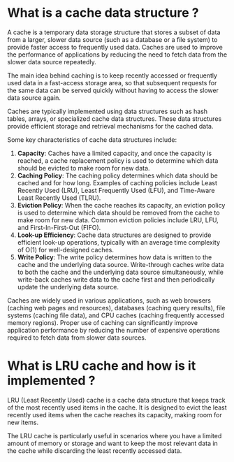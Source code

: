 # What is a cache data structure ?

A cache is a temporary data storage structure that stores a subset of data from a larger, slower data source (such as a database or a file system) to provide faster access to frequently used data. Caches are used to improve the performance of applications by reducing the need to fetch data from the slower data source repeatedly.

The main idea behind caching is to keep recently accessed or frequently used data in a fast-access storage area, so that subsequent requests for the same data can be served quickly without having to access the slower data source again.

Caches are typically implemented using data structures such as hash tables, arrays, or specialized cache data structures. These data structures provide efficient storage and retrieval mechanisms for the cached data.

Some key characteristics of cache data structures include:

1. **Capacity**: Caches have a limited capacity, and once the capacity is reached, a cache replacement policy is used to determine which data should be evicted to make room for new data.
2. **Caching Policy**: The caching policy determines which data should be cached and for how long. Examples of caching policies include Least Recently Used (LRU), Least Frequently Used (LFU), and Time-Aware Least Recently Used (TLRU).
3. **Eviction Policy**: When the cache reaches its capacity, an eviction policy is used to determine which data should be removed from the cache to make room for new data. Common eviction policies include LRU, LFU, and First-In-First-Out (FIFO).
4. **Look-up Efficiency**: Cache data structures are designed to provide efficient look-up operations, typically with an average time complexity of O(1) for well-designed caches.
5. **Write Policy**: The write policy determines how data is written to the cache and the underlying data source. Write-through caches write data to both the cache and the underlying data source simultaneously, while write-back caches write data to the cache first and then periodically update the underlying data source.

Caches are widely used in various applications, such as web browsers (caching web pages and resources), databases (caching query results), file systems (caching file data), and CPU caches (caching frequently accessed memory regions). Proper use of caching can significantly improve application performance by reducing the number of expensive operations required to fetch data from slower data sources.

# What is LRU cache and how is it implemented ?

LRU (Least Recently Used) cache is a cache data structure that keeps track of the most recently used items in the cache. It is designed to evict the least recently used items when the cache reaches its capacity, making room for new items.

The LRU cache is particularly useful in scenarios where you have a limited amount of memory or storage and want to keep the most relevant data in the cache while discarding the least recently accessed data.